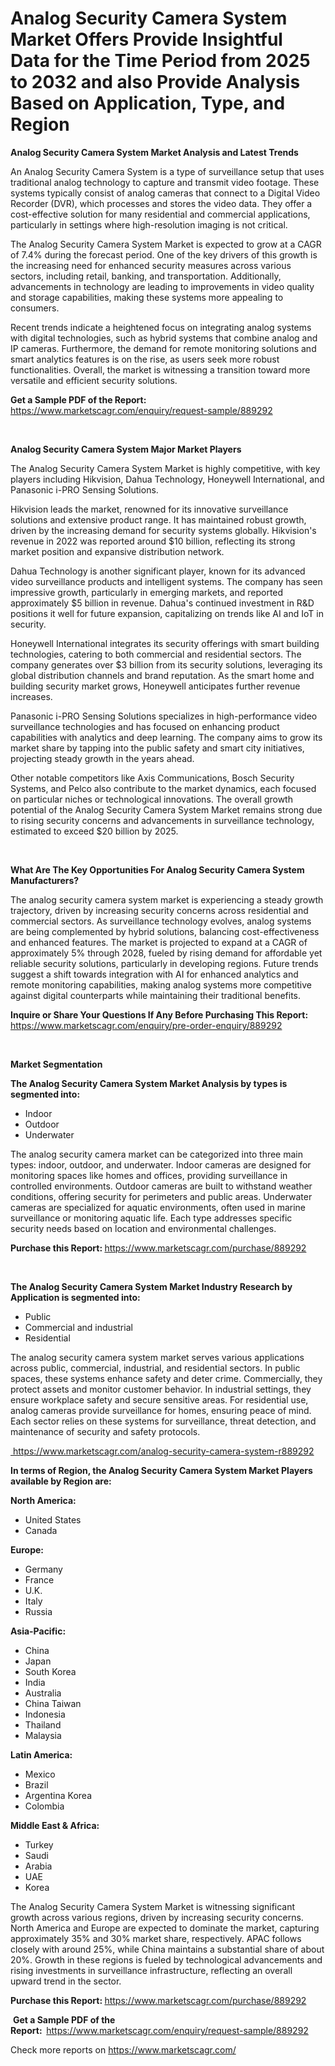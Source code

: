<p><h1>Analog Security Camera System Market Offers Provide Insightful Data for the Time Period from 2025 to 2032 and also Provide Analysis Based on Application, Type, and Region</h1></p><p><strong>Analog Security Camera System Market Analysis and Latest Trends</strong></p>
<p><p>An Analog Security Camera System is a type of surveillance setup that uses traditional analog technology to capture and transmit video footage. These systems typically consist of analog cameras that connect to a Digital Video Recorder (DVR), which processes and stores the video data. They offer a cost-effective solution for many residential and commercial applications, particularly in settings where high-resolution imaging is not critical.</p><p>The Analog Security Camera System Market is expected to grow at a CAGR of 7.4% during the forecast period. One of the key drivers of this growth is the increasing need for enhanced security measures across various sectors, including retail, banking, and transportation. Additionally, advancements in technology are leading to improvements in video quality and storage capabilities, making these systems more appealing to consumers.</p><p>Recent trends indicate a heightened focus on integrating analog systems with digital technologies, such as hybrid systems that combine analog and IP cameras. Furthermore, the demand for remote monitoring solutions and smart analytics features is on the rise, as users seek more robust functionalities. Overall, the market is witnessing a transition toward more versatile and efficient security solutions.</p></p>
<p><strong>Get a Sample PDF of the Report:&nbsp;</strong> <a href="https://www.marketscagr.com/enquiry/request-sample/889292?utm_campaign=2796&utm_medium=2&utm_source=Github&utm_content=ia&utm_term=06042025&utm_id=analog-security-camera-system">https://www.marketscagr.com/enquiry/request-sample/889292</a></p>
<p>&nbsp;</p>
<p><strong>Analog Security Camera System Major Market Players</strong></p>
<p><p>The Analog Security Camera System Market is highly competitive, with key players including Hikvision, Dahua Technology, Honeywell International, and Panasonic i-PRO Sensing Solutions. </p><p>Hikvision leads the market, renowned for its innovative surveillance solutions and extensive product range. It has maintained robust growth, driven by the increasing demand for security systems globally. Hikvision's revenue in 2022 was reported around $10 billion, reflecting its strong market position and expansive distribution network.</p><p>Dahua Technology is another significant player, known for its advanced video surveillance products and intelligent systems. The company has seen impressive growth, particularly in emerging markets, and reported approximately $5 billion in revenue. Dahua's continued investment in R&D positions it well for future expansion, capitalizing on trends like AI and IoT in security.</p><p>Honeywell International integrates its security offerings with smart building technologies, catering to both commercial and residential sectors. The company generates over $3 billion from its security solutions, leveraging its global distribution channels and brand reputation. As the smart home and building security market grows, Honeywell anticipates further revenue increases.</p><p>Panasonic i-PRO Sensing Solutions specializes in high-performance video surveillance technologies and has focused on enhancing product capabilities with analytics and deep learning. The company aims to grow its market share by tapping into the public safety and smart city initiatives, projecting steady growth in the years ahead.</p><p>Other notable competitors like Axis Communications, Bosch Security Systems, and Pelco also contribute to the market dynamics, each focused on particular niches or technological innovations. The overall growth potential of the Analog Security Camera System Market remains strong due to rising security concerns and advancements in surveillance technology, estimated to exceed $20 billion by 2025.</p></p>
<p>&nbsp;</p>
<p><strong>What Are The Key Opportunities For Analog Security Camera System Manufacturers?</strong></p>
<p><p>The analog security camera system market is experiencing a steady growth trajectory, driven by increasing security concerns across residential and commercial sectors. As surveillance technology evolves, analog systems are being complemented by hybrid solutions, balancing cost-effectiveness and enhanced features. The market is projected to expand at a CAGR of approximately 5% through 2028, fueled by rising demand for affordable yet reliable security solutions, particularly in developing regions. Future trends suggest a shift towards integration with AI for enhanced analytics and remote monitoring capabilities, making analog systems more competitive against digital counterparts while maintaining their traditional benefits.</p></p>
<p><strong>Inquire or Share Your Questions If Any Before Purchasing This Report:</strong> <a href="https://www.marketscagr.com/enquiry/pre-order-enquiry/889292?utm_campaign=2796&utm_medium=2&utm_source=Github&utm_content=ia&utm_term=06042025&utm_id=analog-security-camera-system">https://www.marketscagr.com/enquiry/pre-order-enquiry/889292</a></p>
<p>&nbsp;</p>
<p><strong>Market Segmentation</strong></p>
<p><strong>The Analog Security Camera System Market Analysis by types is segmented into:</strong></p>
<p><ul><li>Indoor</li><li>Outdoor</li><li>Underwater</li></ul></p>
<p><p>The analog security camera market can be categorized into three main types: indoor, outdoor, and underwater. Indoor cameras are designed for monitoring spaces like homes and offices, providing surveillance in controlled environments. Outdoor cameras are built to withstand weather conditions, offering security for perimeters and public areas. Underwater cameras are specialized for aquatic environments, often used in marine surveillance or monitoring aquatic life. Each type addresses specific security needs based on location and environmental challenges.</p></p>
<p><strong>Purchase this Report:&nbsp;</strong><a href="https://www.marketscagr.com/purchase/889292?utm_campaign=2796&utm_medium=2&utm_source=Github&utm_content=ia&utm_term=06042025&utm_id=analog-security-camera-system">https://www.marketscagr.com/purchase/889292</a></p>
<p>&nbsp;</p>
<p><strong>The Analog Security Camera System Market Industry Research by Application is segmented into:</strong></p>
<p><ul><li>Public</li><li>Commercial and industrial</li><li>Residential</li></ul></p>
<p><p>The analog security camera system market serves various applications across public, commercial, industrial, and residential sectors. In public spaces, these systems enhance safety and deter crime. Commercially, they protect assets and monitor customer behavior. In industrial settings, they ensure workplace safety and secure sensitive areas. For residential use, analog cameras provide surveillance for homes, ensuring peace of mind. Each sector relies on these systems for surveillance, threat detection, and maintenance of security and safety protocols.</p></p>
<p><a href="https://www.marketscagr.com/analog-security-camera-system-r889292?utm_campaign=2796&utm_medium=2&utm_source=Github&utm_content=ia&utm_term=06042025&utm_id=analog-security-camera-system">&nbsp;https://www.marketscagr.com/analog-security-camera-system-r889292</a></p>
<p><strong>In terms of Region, the Analog Security Camera System Market Players available by Region are:</strong></p>
<p>
    <p> <strong> North America: </strong>
        <ul>
            <li>United States</li>
            <li>Canada</li>
        </ul>
        </p> 
    <p> <strong> Europe: </strong>
        <ul>
            <li>Germany</li>
            <li>France</li>
            <li>U.K.</li>
            <li>Italy</li>
            <li>Russia</li>
        </ul>
        </p> 
    <p> <strong> Asia-Pacific: </strong>
        <ul>
            <li>China</li>
            <li>Japan</li>
            <li>South Korea</li>
            <li>India</li>
            <li>Australia</li>
            <li>China Taiwan</li>
            <li>Indonesia</li>
            <li>Thailand</li>
            <li>Malaysia</li>
        </ul>
        </p> 
    <p> <strong> Latin America: </strong>
        <ul>
            <li>Mexico</li>
            <li>Brazil</li>
            <li>Argentina Korea</li>
            <li>Colombia</li>
        </ul>
        </p> 
    <p> <strong> Middle East & Africa: </strong>
        <ul>
            <li>Turkey</li>
            <li>Saudi</li>
            <li>Arabia</li>
            <li>UAE</li>
            <li>Korea</li>
        </ul>
    </p>
    </p>
<p><p>The Analog Security Camera System Market is witnessing significant growth across various regions, driven by increasing security concerns. North America and Europe are expected to dominate the market, capturing approximately 35% and 30% market share, respectively. APAC follows closely with around 25%, while China maintains a substantial share of about 20%. Growth in these regions is fueled by technological advancements and rising investments in surveillance infrastructure, reflecting an overall upward trend in the sector.</p></p>
<p><strong>Purchase this Report: </strong><a href="https://www.marketscagr.com/purchase/889292?utm_campaign=2796&utm_medium=2&utm_source=Github&utm_content=ia&utm_term=06042025&utm_id=analog-security-camera-system">https://www.marketscagr.com/purchase/889292</a></p>
<p>&nbsp;<strong>Get a Sample PDF of the Report:&nbsp;&nbsp;</strong><a href="https://www.marketscagr.com/enquiry/request-sample/889292?utm_campaign=2796&utm_medium=2&utm_source=Github&utm_content=ia&utm_term=06042025&utm_id=analog-security-camera-system">https://www.marketscagr.com/enquiry/request-sample/889292</a></p>
<p><strong></strong></p>
<p>Check more reports on <a href="https://www.marketscagr.com/?utm_campaign=2796&utm_medium=2&utm_source=Github&utm_content=ia&utm_term=06042025&utm_id=analog-security-camera-system">https://www.marketscagr.com/</a></p>